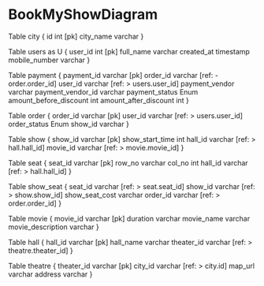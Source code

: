 # BookMyShowDiagram

Table city {
id int [pk]
city_name varchar
}

Table users as U {
user_id int [pk]
full_name varchar
created_at timestamp
mobile_number varchar
}

Table payment {
payment_id varchar [pk]
order_id varchar [ref: - order.order_id]
user_id varchar [ref: > users.user_id]
payment_vendor varchar
payment_vendor_id varchar
payment_status Enum
amount_before_discount int
amount_after_discount int
}

Table order {
order_id varchar [pk]
user_id varchar [ref: > users.user_id]
order_status Enum
show_id varchar
}

Table show {
show_id varchar [pk]
show_start_time int
hall_id varchar [ref: > hall.hall_id]
movie_id varchar [ref: > movie.movie_id]
}

Table seat {
seat_id varchar [pk]
row_no varchar
col_no int
hall_id varchar [ref: > hall.hall_id]
}

Table show_seat {
seat_id varchar [ref: > seat.seat_id]
show_id varchar [ref: > show.show_id]
show_seat_cost varchar
order_id varchar [ref: > order.order_id]
}

Table movie {
movie_id varchar [pk]
duration varchar
movie_name varchar
movie_description varchar
}

Table hall {
hall_id varchar [pk]
hall_name varchar
theater_id varchar [ref: > theatre.theater_id]
}

Table theatre {
theater_id varchar [pk]
city_id varchar [ref: > city.id]
map_url varchar
address varchar
}

